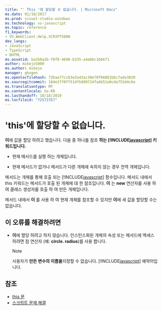 ```yaml
---
title: "' This '에 할당할 수 없습니다. | Microsoft Docs"
ms.date: 01/18/2017
ms.prod: visual-studio-windows
ms.technology: vs-javascript
ms.topic: reference
f1_keywords:
- VS.WebClient.Help.SCRIPT5000
dev_langs:
- JavaScript
- TypeScript
- DHTML
ms.assetid: ba2b0a2b-f0f8-4698-b335-a4ab6c166671
author: mikejo5000
ms.author: mikejo
manager: ghogen
ms.openlocfilehash: 73baa77cc63e3a43ac30e70f66081bbc7ade3020
ms.sourcegitcommit: 184e2ff0ff514fb980724fa4b51e0cda753d4c6e
ms.translationtype: MT
ms.contentlocale: ko-KR
ms.lasthandoff: 10/18/2019
ms.locfileid: "72572357"
---
```

# <a name="cannot-assign-to-this"></a>'this'에 할당할 수 없습니다.
**이**에 값을 할당 하려고 했습니다. 다음 중 하나를 참조 **하는 [!INCLUDE[javascript](../../javascript/includes/javascript-md.md)] 키워드입니다.**

- 현재 메서드를 실행 하는 개체입니다.

- 현재 메서드가 없거나 메서드가 다른 개체에 속하지 않는 경우 전역 개체입니다.

메서드는 개체를 통해 호출 되는 [!INCLUDE[javascript](../../javascript/includes/javascript-md.md)] 함수입니다. 메서드 내에서 this 키워드는 메서드가 호출 된 개체에 대 한 참조입니다. **이** 는 **new** 연산자를 사용 하 여 클래스 생성자를 호출 하 여 만든 개체입니다.

메서드 내에서 **이** 를 사용 하 여 현재 개체를 참조할 수 있지만 **이**에 새 값을 할당할 수는 없습니다.

## <a name="to-correct-this-error"></a>이 오류를 해결하려면

- **이**에 할당 하려고 하지 않습니다. 인스턴스화된 개체의 속성 또는 메서드에 액세스 하려면 점 연산자 (예: **circle. radius**)를 사용 합니다.

  > [!NOTE]
  > 사용자가 **만든 변수의 이름을**지정할 수 없습니다. [!INCLUDE[javascript](../../javascript/includes/javascript-md.md)] 예약어입니다.

## <a name="see-also"></a>참조

- [this 문](../../javascript/reference/this-statement-javascript.md)
- [스크립트 문제 해결](../../javascript/advanced/troubleshooting-your-scripts-javascript.md)
